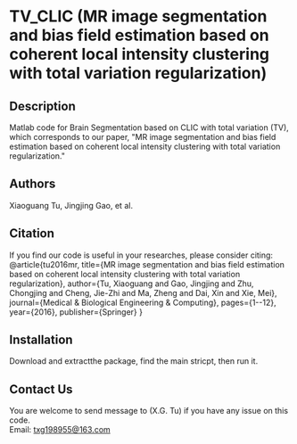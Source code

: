 # TV_CLIC (MR image segmentation and bias field estimation based on coherent local intensity clustering with total variation regularization)

## Description
Matlab code for Brain Segmentation based on CLIC with total variation (TV), which corresponds to our paper, "MR image segmentation and bias field estimation based on coherent local intensity clustering with total variation regularization."
## Authors 
Xiaoguang Tu, Jingjing Gao, et al.
## Citation
If you find our code is useful in your researches, please consider citing:
@article{tu2016mr,
  title={MR image segmentation and bias field estimation based on coherent local intensity clustering with total variation regularization},
  author={Tu, Xiaoguang and Gao, Jingjing and Zhu, Chongjing and Cheng, Jie-Zhi and Ma, Zheng and Dai, Xin and Xie, Mei},
  journal={Medical \& Biological Engineering \& Computing},
  pages={1--12},
  year={2016},
  publisher={Springer}
}
## Installation
Download and extractthe package, find the main stricpt, then run it. 

## Contact Us
You are welcome to send message to (X.G. Tu) if you have any issue on this code.                                                
Email: txg198955@163.com
